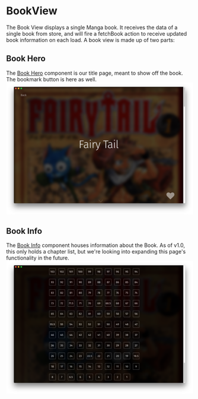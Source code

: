 BookView
========
The Book View displays a single Manga book. It receives the data of a single book from store, and will fire a fetchBook action to receive updated book information on each load. A book view is made up of two parts:

Book Hero
---------
The [Book Hero](../../components/BookHero) component is our title page, meant to show off the book. The bookmark button is here as well.
![Bentotime](../../../../public/assets/screenshots/book-hero.png)

Book Info
---------
The [Book Info](../../components/BookInfo) component houses information about the Book. As of v1.0, this only holds a chapter list, but we're looking into expanding this page's functionality in the future.
![Bentotime](../../../../public/assets/screenshots/chapter-list.png)
